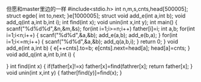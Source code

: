 但愿和master里边的一样
#include<stdio.h>
int n,m,s,cnts,head[500005];
struct egde{
	int to,next;
}e[1000005];
struct
void add_e(int a,int b);
void add_q(int a,int b,int i);
int find(int x);
void unin(int x,int y);
int main()
{
	scanf("%d%d%d",&n,&m,&s);
	for(int i=1;i>=n;i++) father[i]=i;
	int a,b;
	for(int i=1;i<n;i++)
	{
		scanf("%d%d",&a,&b);
		add_e(a,b);
		add_e(b,a);
	}
	for(int i=1;i<=m;i++)
	{
		scanf("%d%d",&a,&b);
		add_q(a,b,i);
	}
	return 0;
}
void add_e(int a,int b)
{
	e[++cnts].to=b;
	e[cnts].next=head[a];
	head[a]=cnts;
}
void add_q(int a,int b,int i)
{
	
}
int find(int x)
{
	if(father[x]!=x) father[x]=find(fathrer[x];
	return father[x];
}
void unin(int x,int y)
{
	father[find(y)]=find(x);
}
